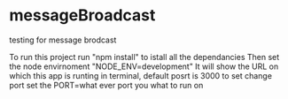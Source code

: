 # messageBroadcast
testing for message brodcast


To run this project run "npm install" to istall all the dependancies
Then set the node envirnoment "NODE_ENV=development"
It will show the URL on which this app is runting in terminal, default posrt is 3000
to set change port set the PORT=what ever port you what to run on